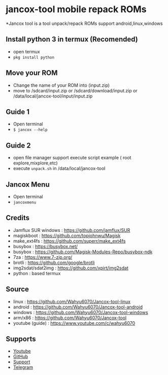 # jancox-tool mobile repack ROMs
*Jancox tool is a tool unpack/repack ROMs support android,linux,windows
## Install python 3 in termux (Recomended)
- open termux
- ``pkg install python``
## Move your ROM
- Change the name of your ROM into (input.zip)
- move to /sdcard/input.zip or /sdcard/download/input.zip or /data/local/jancox-tool/input/input.zip
## Guide 1
- Open terminal
- ``$ jancox --help``
## Guide 2
- open file manager support execute script example ( root explore,mixplore,etc) 
- execute ``unpack.sh`` in /data/local/jancox-tool
## Jancox Menu
- Open terminal
- ``jancoxmenu``
## Credits
- Jamflux SUR windows : https://github.com/jamflux/SUR
- magiskboot : https://github.com/topjohnwu/Magisk
- make_ext4fs : https://github.com/superr/make_ext4fs
- busybox : https://busybox.net/
- busybox : https://github.com/Magisk-Modules-Repo/busybox-ndk
- 7za : https://www.7-zip.org/
- brotli : https://github.com/google/brotli
- img2sdat/sdat2img : https://github.com/xpirt/img2sdat
- python : based termux

## Source
- linux   : https://github.com/Wahyu6070/Jancox-tool-linux
- android : https://github.com/Wahyu6070/Jancox-tool-android
- windows : https://github.com/Wahyu6070/Jancox-tool-windows
- arm/x86 : https://github.com/Wahyu6070/Jancox-tool
- youtube (guide) : https://www.youtube.com/c/wahyu6070
## Supports
- [Youtube](https://www.youtube.com./c/wahyu6070)
- [GitHub](https://github.com/wahyu6070)
- [Support](https://www.youtube.com/c/wahyu6070)
- [Telegram](https://t.me/wahyu6070group)

